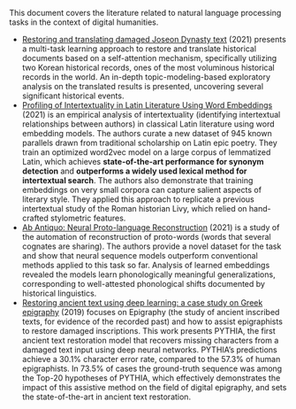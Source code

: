 This document covers the literature related to natural language processing tasks in the context of digital humanities.

* [Restoring and translating damaged Joseon Dynasty text](https://www.aclweb.org/anthology/2021.naacl-main.317) (2021) presents a multi-task learning approach to restore and translate historical documents based on a self-attention mechanism, specifically utilizing two Korean historical records, ones of the most voluminous historical records in the world. An in-depth topic-modeling-based exploratory analysis on the translated results is presented, uncovering several significant historical events.
* [Profiling of Intertextuality in Latin Literature Using Word Embeddings](https://aclanthology.org/2021.naacl-main.389.pdf) (2021) is an empirical analysis of intertextuality (identifying intertextual relationships between authors) in classical Latin literature using word embedding models. The authors curate a new dataset of 945 known parallels drawn from traditional scholarship on Latin epic poetry. They train an optimized word2vec model on a large corpus of lemmatized Latin, which achieves __state-of-the-art performance for synonym detection__ and __outperforms a widely used lexical method for intertextual search__. The authors also demonstrate that training embeddings on very small corpora can capture salient aspects of literary style. They applied this approach to replicate a previous intertextual study of the Roman historian Livy, which relied on hand-crafted stylometric features.
* [Ab Antiquo: Neural Proto-language Reconstruction](https://aclanthology.org/2021.naacl-main.353/) (2021) is a study of the automation of reconstruction of proto-words (words that several cognates are sharing). The authors provide a novel dataset for the task and show that neural sequence models outperform conventional methods applied to this task so far. Analysis of learned embeddings revealed the models learn phonologically meaningful generalizations, corresponding to well-attested phonological shifts documented by historical linguistics.
* [Restoring ancient text using deep learning: a case study on Greek epigraphy](https://arxiv.org/pdf/1910.06262.pdf) (2019) focuses on Epigraphy (the study of ancient inscribed texts, for evidence of the recorded past) and how to assist epigraphists to restore damaged inscriptions. This work presents PYTHIA, the first ancient text restoration model that recovers missing characters from a damaged text input using deep neural networks. PYTHIA’s predictions achieve a 30.1% character error rate, compared to the 57.3% of human epigraphists. In 73.5% of cases the ground-truth sequence was among the Top-20 hypotheses of PYTHIA, which effectively demonstrates the impact of this assistive method on the field of digital epigraphy, and sets the state-of-the-art in ancient text restoration. 
